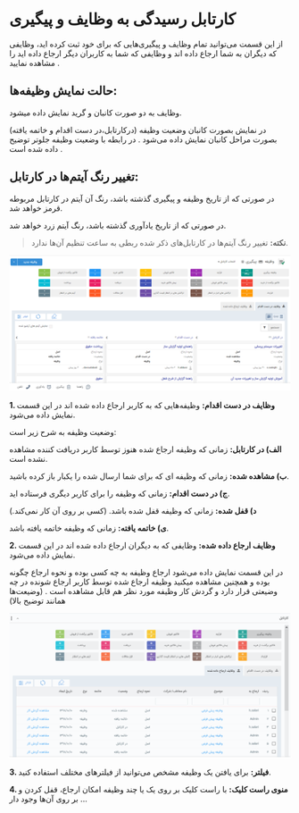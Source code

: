 #  کارتابل رسیدگی به وظایف و پیگیری 

از این قسمت می‌توانید تمام وظایف و پیگیری‌هایی که برای خود ثبت کرده اید، وظایفی که دیگران به شما ارجاع داده اند و وظایفی که شما به کاربران دیگر ارجاع داده اید را مشاهده نمایید .

## حالت نمایش وظیفه‌ها:

وظایف به دو صورت کانبان و گرید نمایش داده میشود.

در نمایش بصورت کانبان وضعیت وظیفه (درکارتابل،در دست اقدام و خاتمه یافته)  بصورت مراحل کانبان نمایش داده می‌شود .  در رابطه با وضعیت وظیفه جلوتر توضیح داده شده است .


## تغییر رنگ آیتم‌ها در کارتابل:

در صورتی که از تاریخ وظیفه و پیگیری گذشته باشد، رنگ آن آیتم در کارتابل مربوطه قرمز خواهد شد.

در صورتی که از تاریخ یادآوری گذشته باشد، رنگ آیتم زرد خواهد شد.


> **نکته:** تغییر رنگ آیتم‌ها در کارتابل‌های ذکر شده ربطی به ساعت تنظیم آن‌ها ندارد.


![](1.png)

**1. وظایف در دست اقدام:** وظیفه‌هایی که به کاربر ارجاع داده شده اند در این قسمت نمایش داده می‌شود.

وضعیت وظیفه به شرح زیر است:

**الف) در کارتابل:** زمانی که وظیفه ارجاع شده هنوز توسط کاربر دریافت کننده مشاهده نشده است. 

**ب) مشاهده شده:** زمانی که وظیفه ای که برای شما ارسال شده را یکبار باز کرده باشید.

**ج) در دست اقدام:** زمانی که وظیفه را برای کاربر دیگری فرستاده اید.

**د) قفل شده:** زمانی که وظیفه قفل شده باشد. (کسی بر روی آن کار نمی‌کند.)

**ی) خاتمه یافته:** زمانی که وظیفه خاتمه یافته باشد.

**2. وظایف ارجاع داده شده:** وظایفی که به دیگران ارجاع داده شده اند در این قسمت نمایش داده می‌شود.

در این قسمت نمایش داده می‌شود ارجاع وظیفه به چه کسی بوده و نحوه ارجاع چگونه بوده  و همچنین مشاهده میکنید وظیفه ارجاع شده توسط کاربر ارجاع شونده در چه وضیعتی قرار دارد و گردش کار وظیفه مورد نظر هم قابل مشاهده است . (وضیعت‌ها همانند توضیح بالا)

![](2.png)

**3. فیلتر:** برای یافتن یک وظیفه مشخص می‌توانید از فیلترهای مختلف استفاده کنید.

**4. منوی راست کلیک:** با راست کلیک بر روی یک یا چند وظیفه امکان ارجاع، قفل کردن و ... بر روی آن‌ها وجود دار
